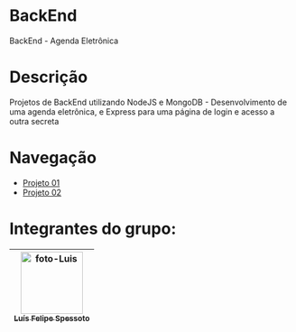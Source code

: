 # BackEnd
BackEnd - Agenda Eletrônica

# Descrição
Projetos de BackEnd utilizando NodeJS e MongoDB - Desenvolvimento de uma agenda eletrônica, e Express para uma página de login e acesso a outra secreta

# Navegação
<ul>
  <li><a href="Projeto 01">Projeto 01</a></li>
  <li><a href="Projeto 02">Projeto 02</a></li>
</ul>

# Integrantes do grupo: <br>
  <markdown-accessiblity-table data-catalyst=""><table tabindex="0">
  <thead>
    <tr>
      <th align="center">
        <a href="https://github.com/Luis-Spessoto">
          <img src="https://avatars.githubusercontent.com/u/77413441?s=400&u=144e3f496c44706fe9f3d5b9be8c631a8044af71&v=4" alt="foto-Luis"width="110" style="max-width: 100%;"><br>
          <sub>Luís Felipe Spessoto</sub>
        </a>
      </th>
    

